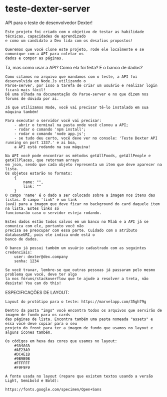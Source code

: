 # teste-dexter-server

API para o teste de desenvolvedor Dexter!

    Este projeto foi criado com o objetivo de testar as habilidade técnicas, capacidades de aprendizado
    e como um candidato a Dex lida com os desafios propostos! 

    Queremos que você clone este projeto, rode ele localmente e se comunique com a API para coletar os
    dados e compor as páginas. 

Tá, mas como usar a API? Como ela foi feita? E o banco de dados? 

    Como citamos no arquivo que mandamos com o teste, a API foi desenvolvida em Node.Js utilizando o
    Parse-server, por isso a tarefa de criar um usuário e realizar login ficará mais fácil! 
    Dê uma olhada na documentação do Parse-server e no que dizem nos fórums de dúvida por ai. 

    Já que utilizamos Node, você vai precisar tê-lo instalado em sua máquina também! 
    
    Para executar o servidor você vai precisar:
        - abrir o terminal na pasta onde você clonou a API;
        - rodar o comando 'npm install';
        - rodar o comando 'node app.js';
        - se tudo deu certo, você deve ver no console: 'Teste Dexter API running on port 1337.' e ai boa,
        a API está rodando na sua máquina!

    Na API você pode encontrar os métodos getAllFoods, getAllPeople e getAllPlaces, que retornam arrays
    em json, sendo que cada objeto representa um item que deve aparecer na lista. 
    Os objetos estarão no formato:
        {
            name: "",
            link: ""
        } 
    O campo 'name' é o dado a ser colocado sobre a imagem nos itens das listas. O campo 'link" é um link
    (avá) para a imagem que deve ficar no background do card daquele item na lista. Estes links só
    funcionarão caso o servidor esteja rodando. 

    Estes dados estão todos salvos em um banco no Mlab e a API já se comunica com ele, portanto você não
    precisa se preocupar com essa parte. Cuidado com o atributo databaseURI, pois ele indica onde está o
    banco de dados.

    O banco já possui também um usuário cadastrado com as seguintes credenciais:
        user: dexter@dex.company
        senha: 1234

    Se você travar, lembre-se que outras pessoas já passaram pelo mesmo problema que você, deve ter algo
    la nos fóruns/stackoverflow que te ajude a resolver a treta, não desista! You can do this!


ESPECIFICAÇÕES DE LAYOUT:

    Layout do protótipo para o teste: https://marvelapp.com/35gh79g 

    Dentro da pasta "imgs" você encontra todos os arquivos que servirão de imagem de fundo para os cards
    das páginas de lista. Encontra também uma pasta nomeada "assets" e essa você deve copiar para o seu
    projeto do front para ter a imagem de fundo que usamos no layout e alguns ícones também. 

    Os códigos em hexa das cores que usamos no layout:
        #4A4A4A
        #AE23A9
        #DC4E1B
        #9B9B9B
        #FFFFFF
        #F9F9F9
    
    A fonte usada no layout (repare que existem textos usando a versão Light, Semibold e Bold):
    
    https://fonts.google.com/specimen/Open+Sans

 
